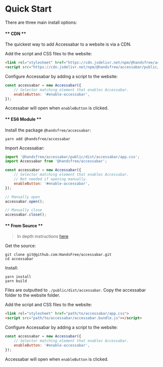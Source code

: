 # Quick Start
There are three main install options:
<!-- tabs:start -->

#### ** CDN **

The quickest way to add Accessabar to a website is via a CDN.

Add the script and CSS files to the website:
```html
<link rel="stylesheet" href="https://cdn.jsdelivr.net/npm/@handsfree/accessabar/public/dist/accessabar/app.css">
<script src="https://cdn.jsdelivr.net/npm/@handsfree/accessabar/public/dist/accessabar/accessabar.bundle.js"></script>
```

Configure Accessabar by adding a script to the website:
```javascript
const accessabar = new Accessabar({
    // Selector matching element that enables Accessabar.
    enableButton: '#enable-accessabar',
});
```

Accessabar will open when `enableButton` is clicked.

#### ** ES6 Module **

Install the package `@handsfree/accessabar`:
```
yarn add @handsfree/accessabar
```

Import Accessabar:
```javascript
import '@handsfree/accessabar/public/dist/accessabar/app.css';
import Accessabar from '@handsfree/accessabar';

const accessabar = new Accessabar({
    // Selector matching element that enables Accessabar.
    // Not needed if opening manually.
    enableButton: '#enable-accessabar',
});

// Manually open
accessabar.open();

// Manually close
accessabar.close();
```

#### ** From Source **
> In depth instructions [here](build.md)

Get the source:
```
git clone git@github.com:HandsFree/accessabar.git
cd accessabar
```
Install:
```
yarn install
yarn build
```

Files are outputted to `./public/dist/accessabar`. Copy the accessabar folder to the website folder.

Add the script and CSS files to the website:
```html
<link rel="stylesheet" href="path/to/accessabar/app.css">
<script src="path/to/accessabar/accessabar.bundle.js"></script>
```

Configure Accessabar by adding a script to the website:
```javascript
const accessabar = new Accessabar({
    // Selector matching element that enables Accessabar.
    enableButton: '#enable-accessabar',
});
```

Accessabar will open when `enableButton` is clicked.

<!-- tabs:end -->
